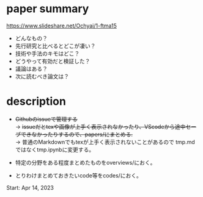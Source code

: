 # paper summary

https://www.slideshare.net/Ochyai/1-ftma15

* どんなもの？
* 先行研究と比べるとどこが凄い？
* 技術や手法のキモはどこ？
* どうやって有効だと検証した？
* 議論はある？
* 次に読むべき論文は？


# description
* ~~Githubのissueで管理する~~  
-> ~~issueだとtexや画像が上手く表示されなかったり、VScodeから途中セーブできなかったりするので、papers/にまとめる.~~  
-> 普通のMarkdownでもtexが上手く表示されないことがあるので tmp.mdではなくtmp.ipynbに変更する。

* 特定の分野をある程度まとめたものをoverviews/におく。
* とりわけまとめておきたいcode等をcodes/におく。

Start: Apr 14, 2023